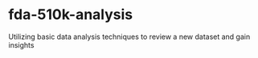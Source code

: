 # fda-510k-analysis
Utilizing basic data analysis techniques to review a new dataset and gain insights
